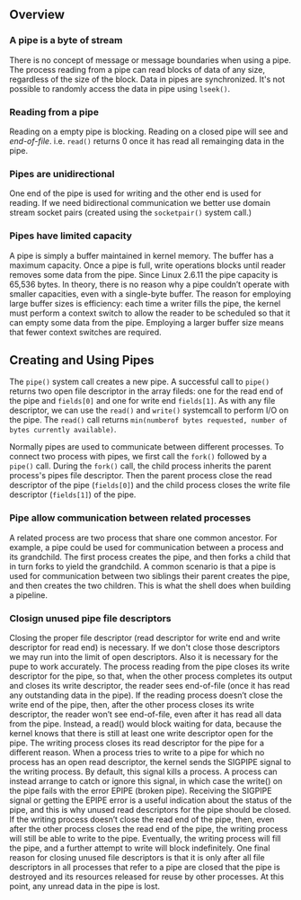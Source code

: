 ## Overview
### A pipe is a byte of stream
There is no concept of message or message boundaries when using a pipe. The  process reading from a pipe can read blocks of data of any size, regardless of the size of the block. Data in pipes are synchronized. It's not possible to randomly access the data in pipe using `lseek()`.

### Reading from a pipe
Reading on a empty pipe is blocking. Reading on a closed pipe will see and *end-of-file*. i.e. `read()` returns 0 once it has read all remainging data in the pipe.

### Pipes are unidirectional
One end of the pipe is used for writing and the other end is used for reading. If we need bidirectional communication we better use domain stream socket pairs (created using the `socketpair()` system call.)

### Pipes have limited capacity
A pipe is simply a buffer maintained in kernel memory. The buffer has a maximum capacity. Once a pipe is full, write operations blocks until reader removes some data from the pipe.
Since Linux 2.6.11 the pipe capacity is 65,536 bytes.
In theory, there is no reason why a pipe couldn’t operate with smaller capacities, even with a single-byte buffer. The reason for employing large buffer sizes is efficiency: each time a writer fills the pipe, the kernel must perform a context switch to allow the reader to be scheduled so that it can empty some data from the pipe. Employing a larger buffer size means that fewer context switches are required.

## Creating and Using Pipes
The `pipe()` system call creates a new pipe. A successful call to `pipe()` returns two open file descriptor in the array fileds: one for the read end of the pipe and `fields[0]` and one for write end `fields[1]`.
As with any file descriptor, we can use the `read()` and `write()` systemcall to perform I/O on the pipe.
The `read()` call returns `min(numberof bytes requested, number of bytes currently available)`.

Normally pipes are used to communicate between different processes. To connect two process with pipes, we first call the `fork()` followed by a `pipe()` call. During the `fork()` call, the child process inherits the parent process's pipes file descriptor. Then the parent process close the read descriptor of the pipe (`fields[0]`) and the child process closes the write file descriptor (`fields[1]`) of the pipe.

### Pipe allow communication between related processes
A related process are two process that share one common ancestor. For example, a pipe could be used for communication between a process and its grandchild. The first process creates the pipe, and then forks a child that in turn forks to yield the grandchild. A common scenario is that a pipe is used for communication between two siblings their parent creates the pipe, and then creates the two children. This is what the shell does when building a pipeline.

### Closign unused pipe file descriptors
Closing the proper file descriptor (read descriptor for write end and write descriptor for read end) is necessary. If we don't close those descriptors we may run into the limit of open descriptors. Also it is necessary for the pupe to work accurately.
The process reading from the pipe closes its write descriptor for the pipe, so that, when the other process completes its output and closes its write descriptor, the reader sees end-of-file (once it has read any outstanding data in the pipe).
If the reading process doesn’t close the write end of the pipe, then, after the other process closes its write descriptor, the reader won’t see end-of-file, even after it has read all data from the pipe. Instead, a read() would block waiting for data, because the kernel knows that there is still at least one write descriptor open for the pipe.
The writing process closes its read descriptor for the pipe for a different reason. When a process tries to write to a pipe for which no process has an open read descriptor, the kernel sends the SIGPIPE signal to the writing process. By default, this signal kills a process. A process can instead arrange to catch or ignore this signal, in which case the write() on the pipe fails with the error EPIPE (broken pipe). Receiving the SIGPIPE signal or getting the EPIPE error is a useful indication about the status of the pipe, and this is why unused read descriptors for the pipe should be closed.
If the writing process doesn’t close the read end of the pipe, then, even after the other process closes the read end of the pipe, the writing process will still be able to write to the pipe. Eventually, the writing process will fill the pipe, and a further attempt to write will block indefinitely.
One final reason for closing unused file descriptors is that it is only after all file descriptors in all processes that refer to a pipe are closed that the pipe is destroyed and its resources released for reuse by other processes. At this point, any unread data in the pipe is lost.

